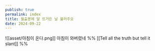 ```yaml
---
publish: true
permalink: index
title: 월출봉에 달 뜨거든 날 불러주오
date: 2024-09-22
---
```

![[asset/아침이 온다.png]]
아침이 와버렸네
%% [[Tell all the truth but tell it slant]] %%